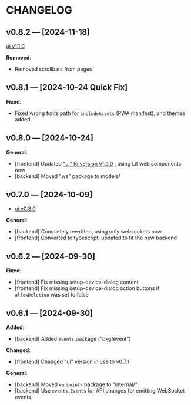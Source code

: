 # CHANGELOG

## v0.8.2 — [2024-11-18]

[ui v1.1.0](https://github.com/knackwurstking/ui)

**Removed**:

-   Removed scrollbars from pages

## v0.8.1 — [2024-10-24 Quick Fix]

**Fixed**:

-   Fixed wrong fonts path for `includeAssets` (PWA manifest), and themes added

## v0.8.0 — [2024-10-24]

**General**:

-   [frontend] Updated
    ["ui" to version v1.0.0](https://github.com/knackwurstking/ui)
    , using Lit web components now
-   [backend] Moved "ws" package to models/

## v0.7.0 — [2024-10-09]

-   [ui v0.8.0](https://github.com/knackwurstking/ui)

**General**:

-   [backend] Completely rewritten, using only websockets now
-   [frontend] Converted to typescript, updated to fit the new backend

## v0.6.2 — [2024-09-30]

**Fixed**:

-   [frontend] Fix missing setup-device-dialog content
-   [frontend] Fix missing setup-device-dialog action buttons if
    `allowDeletion` was set to false

## v0.6.1 — [2024-09-30]

**Added**:

-   [backend] Added `events` package ("pkg/event")

**Changed**:

-   [frontend] Changed "ui" version in use to v0.7.1

**General**:

-   [backend] Moved `endpoints` package to "internal/"
-   [backend] Use `events.Events` for API changes for emitting WebSocket events
